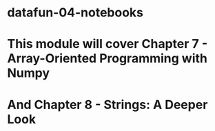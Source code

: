 # datafun-04-notebooks

# This module will cover Chapter 7 - Array-Oriented Programming with Numpy

# And Chapter 8 - Strings: A Deeper Look 
